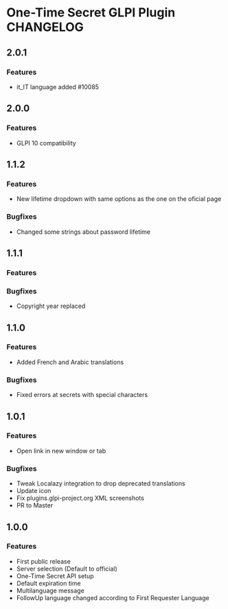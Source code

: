 # One-Time Secret GLPI Plugin CHANGELOG
## 2.0.1
### Features
- it_IT language added #10085

## 2.0.0
### Features
- GLPI 10 compatibility

## 1.1.2
### Features
- New lifetime dropdown with same options as the one on the oficial page
### Bugfixes
- Changed some strings about password lifetime

## 1.1.1
### Features

### Bugfixes
- Copyright year replaced

## 1.1.0
### Features
- Added French and Arabic translations
### Bugfixes
- Fixed errors at secrets with special characters

## 1.0.1
### Features
- Open link in new window or tab
### Bugfixes
- Tweak Localazy integration to drop deprecated translations
- Update icon
- Fix plugins.glpi-project.org XML screenshots
- PR to Master
## 1.0.0
### Features
- First public release
- Server selection (Default to official)
- One-Time Secret API setup
- Default expiration time
- Multilanguage message
- FollowUp language changed according to First Requester Language
